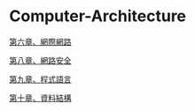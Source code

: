 # Computer-Architecture

[第六章、網際網路](https://github.com/umeow0716/Computer-Architecture/blob/main/%E7%AC%AC%E5%85%AD%E7%AB%A0%E3%80%81%E7%B6%B2%E9%9A%9B%E7%B6%B2%E8%B7%AF.md)

[第八章、網路安全](https://github.com/umeow0716/Computer-Architecture/blob/main/%E7%AC%AC%E5%85%AB%E7%AB%A0%E3%80%81%E7%B6%B2%E8%B7%AF%E5%AE%89%E5%85%A8.md)

[第九章、程式語言](https://github.com/umeow0716/Computer-Architecture/blob/main/%E7%AC%AC%E4%B9%9D%E7%AB%A0%E3%80%81%E7%A8%8B%E5%BC%8F%E8%AA%9E%E8%A8%80.md)

[第十章、資料結構](https://github.com/umeow0716/Computer-Architecture/blob/main/%E7%AC%AC%E5%8D%81%E7%AB%A0%E3%80%81%E8%B3%87%E6%96%99%E7%B5%90%E6%A7%8B.md)